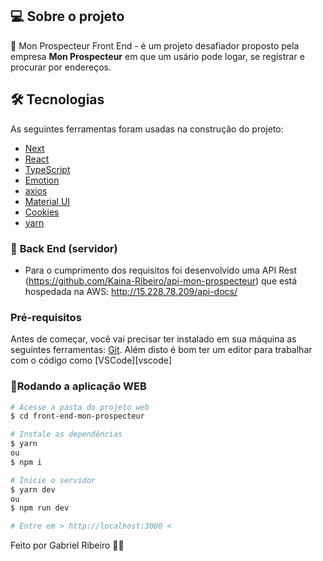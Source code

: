 ## 💻 Sobre o projeto

📝 Mon Prospecteur Front End - é um projeto desafiador proposto pela empresa **Mon Prospecteur** em que um usário pode logar, se registrar e procurar por endereços.

## 🛠 Tecnologias

As seguintes ferramentas foram usadas na construção do projeto:

- [Next][nextjs]
- [React][reactjs]
- [TypeScript][typescript]
- [Emotion][@emotion/react]
- [axios][axios]
- [Material UI][@mui/material]
- [Cookies][js-cookies]
- [yarn][yarn]

### 🎲 **Back End (servidor)**

- Para o cumprimento dos requisitos foi desenvolvido uma API Rest (https://github.com/Kaina-Ribeiro/api-mon-prospecteur) que está hospedada na AWS: http://15.228.78.209/api-docs/

### Pré-requisitos

Antes de começar, você vai precisar ter instalado em sua máquina as seguintes ferramentas:
[Git](https://git-scm.com).
Além disto é bom ter um editor para trabalhar com o código como [VSCode][vscode]

### 📱Rodando a aplicação **WEB**

```bash
# Acesse a pasta do projeto web
$ cd front-end-mon-prospecteur

# Instale as dependências
$ yarn
ou
$ npm i

# Inicie o servidor
$ yarn dev
ou
$ npm run dev

# Entre em > http://localhost:3000 <

```

Feito por Gabriel Ribeiro 👋🏽

[nextjs]: https://nextjs.org/
[axios]: https://axios-http.com/ptbr/docs/intro
[js-cookies]: https://www.npmjs.com/package/js-cookie
[nodejs]: https://nodejs.org/
[typescript]: https://www.typescriptlang.org/
[@mui/material]: https://mui.com/
[reactjs]: https://reactjs.org
[yarn]: https://yarnpkg.com/
[@emotion/react]: https://emotion.sh/docs/styled
